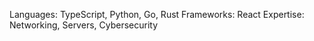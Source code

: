 Languages: TypeScript, Python, Go, Rust
Frameworks: React
Expertise: Networking, Servers, Cybersecurity
